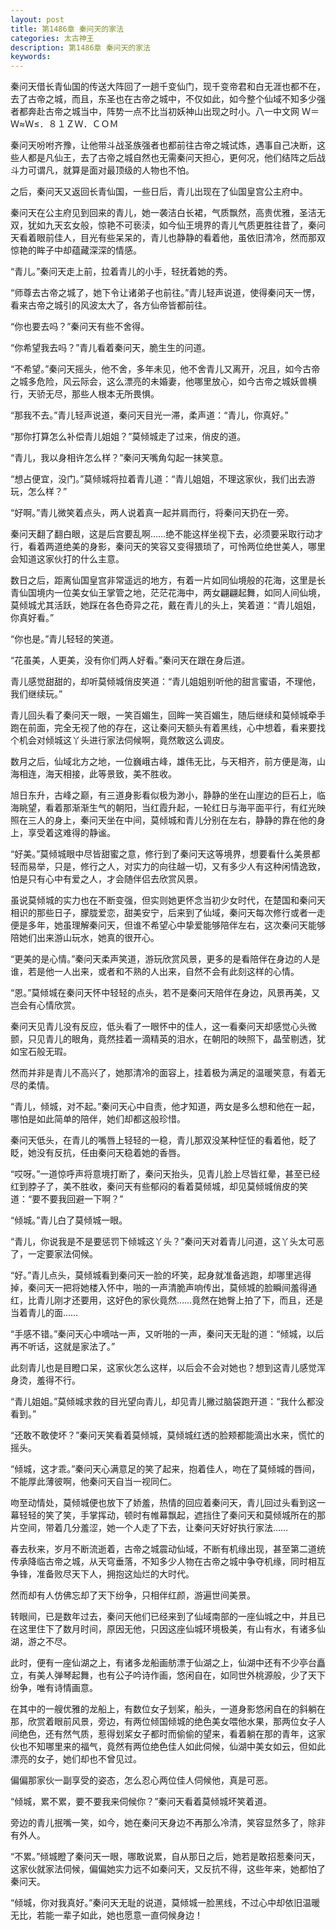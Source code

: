 ```yaml
---
layout: post
title: 第1486章 秦问天的家法
categories: 太古神王
description: 第1486章 秦问天的家法
keywords:
---
```


秦问天借长青仙国的传送大阵回了一趟千变仙门，现千变帝君和白无涯也都不在，去了古帝之城，而且，东圣也在古帝之城中，不仅如此，如今整个仙域不知多少强者都奔赴古帝之城当中，阵势一点不比当初妖神山出现之时小。八一中文网  Ｗ＝Ｗ≈Ｗ≤．８１ＺＷ．ＣＯＭ

秦问天吩咐齐豫，让他带斗战圣族强者也都前往古帝之城试炼，遇事自己决断，这些人都是凡仙王，去了古帝之城自然也无需秦问天担心，更何况，他们结阵之后战斗力可谓凡，就算是面对最顶级的人物也不怕。

之后，秦问天又返回长青仙国，一些日后，青儿出现在了仙国皇宫公主府中。

秦问天在公主府见到回来的青儿，她一袭洁白长裙，气质飘然，高贵优雅，圣洁无双，犹如九天玄女般，惊艳不可亵渎，如今仙王境界的青儿气质更胜往昔了，秦问天看着眼前佳人，目光有些呆呆的，青儿也静静的看着他，虽依旧清冷，然而那双惊艳的眸子中却蕴藏深深的情感。

“青儿。”秦问天走上前，拉着青儿的小手，轻抚着她的秀。

“师尊去古帝之城了，她下令让诸弟子也前往。”青儿轻声说道，使得秦问天一愣，看来古帝之城引的风波太大了，各方仙帝皆都前往。

“你也要去吗？”秦问天有些不舍得。

“你希望我去吗？”青儿看着秦问天，脆生生的问道。

“不希望。”秦问天摇头，他不舍，多年未见，他不舍青儿又离开，况且，如今古帝之城多危险，风云际会，这么漂亮的未婚妻，他哪里放心，如今古帝之城妖兽横行，天骄无尽，那些人根本无所畏惧。

“那我不去。”青儿轻声说道，秦问天目光一滞，柔声道：“青儿，你真好。”

“那你打算怎么补偿青儿姐姐？”莫倾城走了过来，俏皮的道。

“青儿，我以身相许怎么样？”秦问天嘴角勾起一抹笑意。

“想占便宜，没门。”莫倾城将拉着青儿道：“青儿姐姐，不理这家伙，我们出去游玩，怎么样？”

“好啊。”青儿微笑着点头，两人说着真一起并肩而行，将秦问天扔在一旁。

秦问天翻了翻白眼，这是后宫要乱啊……绝不能这样坐视下去，必须要采取行动才行，看着两道绝美的身影，秦问天的笑容又变得猥琐了，可怜两位绝世美人，哪里会知道这家伙打的什么主意。

数日之后，距离仙国皇宫非常遥远的地方，有着一片如同仙境般的花海，这里是长青仙国境内一位美女仙王掌管之地，茫茫花海中，两女翩翩起舞，如同人间仙境，莫倾城尤其活跃，她踩在各色奇异之花，戴在青儿的头上，笑着道：“青儿姐姐，你真好看。”

“你也是。”青儿轻轻的笑道。

“花虽美，人更美，没有你们两人好看。”秦问天在跟在身后道。

青儿感觉甜甜的，却听莫倾城俏皮笑道：“青儿姐姐别听他的甜言蜜语，不理他，我们继续玩。”

青儿回头看了秦问天一眼，一笑百媚生，回眸一笑百媚生，随后继续和莫倾城牵手跑在前面，完全无视了他的存在，这让秦问天额头有着黑线，心中想着，看来要找个机会对倾城这丫头进行家法伺候啊，竟然敢这么调皮。

数月之后，仙域北方之地，一位巍峨古峰，雄伟无比，与天相齐，前方便是海，山海相连，海天相接，此等景致，美不胜收。

旭日东升，古峰之巅，有三道身影看似极为渺小，静静的坐在山崖边的巨石上，临海眺望，看着那渐渐生气的朝阳，当红霞升起，一轮红日与海平面平行，有红光映照在三人的身上，秦问天坐在中间，莫倾城和青儿分别在左右，静静的靠在他的身上，享受着这难得的静谧。

“好美。”莫倾城眼中尽皆甜蜜之意，修行到了秦问天这等境界，想要看什么美景都轻而易举，只是，修行之人，对实力的向往越一切，又有多少人有这种闲情逸致，怕是只有心中有爱之人，才会随伴侣去欣赏风景。

虽说莫倾城的实力也在不断变强，但实则她更怀念当初少女时代，在楚国和秦问天相识的那些日子，朦胧爱恋，甜美安宁，后来到了仙域，秦问天每次修行或者一走便是多年，她虽理解秦问天，但谁不希望心中挚爱能够陪伴左右，这次秦问天能够陪她们出来游山玩水，她真的很开心。

“更美的是心情。”秦问天柔声笑道，游玩欣赏风景，更多的是看陪伴在身边的人是谁，若是他一人出来，或者和不熟的人出来，自然不会有此刻这样的心情。

“恩。”莫倾城在秦问天怀中轻轻的点头，若不是秦问天陪伴在身边，风景再美，又岂会有心情欣赏。

秦问天见青儿没有反应，低头看了一眼怀中的佳人，这一看秦问天却感觉心头微颤，只见青儿的眼角，竟然挂着一滴精英的泪水，在朝阳的映照下，晶莹剔透，犹如宝石般无瑕。

然而并非是青儿不高兴了，她那清冷的面容上，挂着极为满足的温暖笑意，有着无尽的柔情。

“青儿，倾城，对不起。”秦问天心中自责，他才知道，两女是多么想和他在一起，哪怕是如此简单的陪伴，她们却都这般珍惜。

秦问天低头，在青儿的嘴唇上轻轻的一稳，青儿那双没某种怔怔的看着他，眨了眨，她没有反抗，任由秦问天稳着她的香唇。

“哎呀。”一道惊呼声将意境打断了，秦问天抬头，见青儿脸上尽皆红晕，甚至已经红到脖子了，美不胜收，秦问天有些郁闷的看着莫倾城，却见莫倾城俏皮的笑道：“要不要我回避一下啊？”

“倾城。”青儿白了莫倾城一眼。

“青儿，你说我是不是要惩罚下倾城这丫头？”秦问天对着青儿问道，这丫头太可恶了，一定要家法伺候。

“好。”青儿点头，莫倾城看到秦问天一脸的坏笑，起身就准备逃跑，却哪里逃得掉，秦问天一把将她楼入怀中，啪的一声清脆声响传出，莫倾城的脸瞬间羞得通红，比青儿刚才还要用，这好色的家伙竟然……竟然在她臀上拍了下，而且，还是当着青儿的面……

“手感不错。”秦问天心中嘀咕一声，又听啪的一声，秦问天无耻的道：“倾城，以后再不听话，这就是家法了。”

此刻青儿也是目瞪口呆，这家伙怎么这样，以后会不会对她也？想到这青儿感觉浑身烫，羞得不行。

“青儿姐姐。”莫倾城求救的目光望向青儿，却见青儿撇过脑袋跑开道：“我什么都没看到。”

“还敢不敢使坏？”秦问天笑看着莫倾城，莫倾城红透的脸颊都能滴出水来，慌忙的摇头。

“倾城，这才乖。”秦问天心满意足的笑了起来，抱着佳人，吻在了莫倾城的唇间，不能厚此薄彼啊，他秦问天自当一视同仁。

吻至动情处，莫倾城便也放下了娇羞，热情的回应着秦问天，青儿回过头看到这一幕轻轻的笑了笑，手掌挥动，顿时有帷幕飘起，遮挡住了秦问天和莫倾城所在的那片空间，带着几分羞涩，她一个人走了下去，让秦问天好好执行家法……

春去秋来，岁月不断流逝着，古帝之城震动仙域，不断有机缘出现，甚至第二道统传承降临古帝之城，从天穹垂落，不知多少人物在古帝之城中争夺机缘，同时相互争锋，准备败尽天下人，拥抱这灿烂的大时代。

然而却有人仿佛忘却了天下纷争，只相伴红颜，游遍世间美景。

转眼间，已是数年过去，秦问天他们已经来到了仙域南部的一座仙城之中，并且已在这里住下了数月时间，原因无他，只因这座仙城环境极美，有山有水，有诸多仙湖，游之不尽。

此时，便有一座仙湖之上，有诸多龙船画舫漂于仙湖之上，仙湖中还有不少亭台矗立，有美人弹琴起舞，也有公子吟诗作画，悠闲自在，如同世外桃源般，少了天下纷争，唯有诗情画意。

在其中的一艘优雅的龙船上，有数位女子划桨，船头，一道身影悠闲自在的斜躺在那，欣赏着眼前风景，旁边，有两位倾国倾城的绝色美女喂他水果，那两位女子人间绝色，还有然气质，惹得划桨女子都时而偷偷的望来，看着躺在那的青年，这家伙也不知哪里来的福气，竟然有两位绝色佳人如此伺候，仙湖中美女如云，但如此漂亮的女子，她们却也不曾见过。

偏偏那家伙一副享受的姿态，怎么忍心两位佳人伺候他，真是可恶。

“倾城，累不累，要不要我来伺候你？”秦问天看着莫倾城坏笑着道。

旁边的青儿抿嘴一笑，如今，她在秦问天身边不再那么冷清，笑容显然多了，除非有外人。

“不累。”倾城瞪了秦问天一眼，哪敢说累，自从那日之后，她若是敢招惹秦问天，这家伙就家法伺候，偏偏她实力远不如秦问天，又反抗不得，这些年来，她都怕了秦问天。

“倾城，你对我真好。”秦问天无耻的说道，莫倾城一脸黑线，不过心中却依旧温暖无比，若能一辈子如此，她也愿意一直伺候身边！
